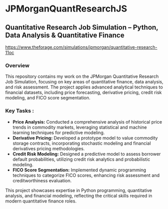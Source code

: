 # **JPMorganQuantResearchJS**  
## **Quantitative Research Job Simulation – Python, Data Analysis & Quantitative Finance**  

https://www.theforage.com/simulations/jpmorgan/quantitative-research-11oc

### **Overview**  
This repository contains my work on the JPMorgan Quantitative Research Job Simulation, focusing on key areas of quantitative finance, data analysis, and risk assessment. The project applies advanced analytical techniques to financial datasets, including price forecasting, derivative pricing, credit risk modeling, and FICO score segmentation.  

### **Key Tasks :**  

- **Price Analysis:** Conducted a comprehensive analysis of historical price trends in commodity markets, leveraging statistical and machine learning techniques for predictive modeling.  
- **Derivative Pricing:** Developed a prototype model to value commodity storage contracts, incorporating stochastic modeling and financial derivatives pricing methodologies.  
- **Credit Risk Modeling:** Designed a predictive model to assess borrower default probabilities, utilizing credit risk analytics and probabilistic modeling.  
- **FICO Score Segmentation:** Implemented dynamic programming techniques to categorize FICO scores, enhancing risk assessment and creditworthiness evaluation.  

This project showcases expertise in Python programming, quantitative analysis, and financial modeling, reflecting the critical skills required in modern quantitative finance roles.  

